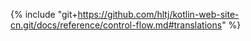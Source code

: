 {% include "git+https://github.com/hltj/kotlin-web-site-cn.git/docs/reference/control-flow.md#translations" %}
